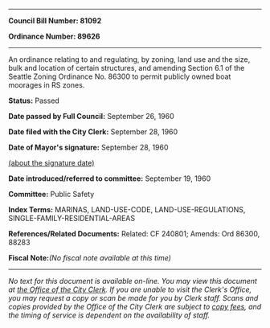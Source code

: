 

********

**Council Bill Number: 81092**
   
**Ordinance Number: 89626**
********

 An ordinance relating to and regulating, by zoning, land use and the size, bulk and location of certain structures, and amending Section 6.1 of the Seattle Zoning Ordinance No. 86300 to permit publicly owned boat moorages in RS zones.

**Status:** Passed
   
**Date passed by Full Council:** September 26, 1960
   
**Date filed with the City Clerk:** September 28, 1960
   
**Date of Mayor's signature:** September 28, 1960
   
[(about the signature date)](/~public/approvaldate.htm)
   
   
   
**Date introduced/referred to committee:** September 19, 1960
   
**Committee:** Public Safety
   
   
**Index Terms:** MARINAS, LAND-USE-CODE, LAND-USE-REGULATIONS, SINGLE-FAMILY-RESIDENTIAL-AREAS

**References/Related Documents:** Related: CF 240801; Amends: Ord 86300, 88283

**Fiscal Note:**_(No fiscal note available at this time)_
********

_No text for this document is available on-line. You may view this document at [the Office of the City Clerk](http://www.seattle.gov/leg/clerk/contactUs.htm). If you are unable to visit the Clerk's Office, you may request a copy or scan be made for you by Clerk staff. Scans and copies provided by the Office of the City Clerk are subject to [copy fees](http://clerk.seattle.gov/~public/clerkfees.htm), and the timing of service is dependent on the availability of staff._

